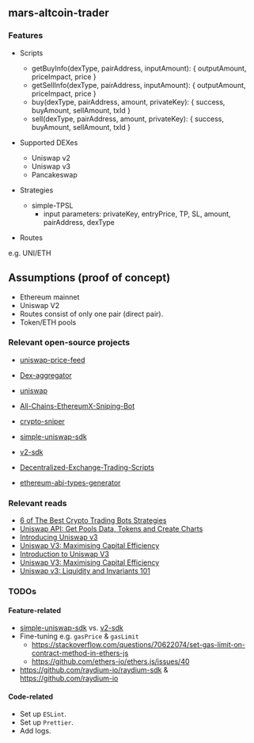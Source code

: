 ## mars-altcoin-trader

### Features

- Scripts
  * getBuyInfo(dexType, pairAddress, inputAmount): { outputAmount, priceImpact, price }
  * getSellInfo(dexType, pairAddress, inputAmount): { outputAmount, priceImpact, price }
  * buy(dexType, pairAddress, amount, privateKey): { success, buyAmount, sellAmount, txId }
  * sell(dexType, pairAddress, amount, privateKey): { success, buyAmount, sellAmount, txId }

- Supported DEXes
  * Uniswap v2
  * Uniswap v3
  * Pancakeswap

- Strategies
  * simple-TPSL
    * input parameters: privateKey, entryPrice, TP, SL, amount, pairAddress, dexType

- Routes

e.g. UNI/ETH

## Assumptions (proof of concept)

- Ethereum mainnet
- Uniswap V2
- Routes consist of only one pair (direct pair).
- Token/ETH pools

### Relevant open-source projects

- [uniswap-price-feed](https://github.com/stefanmendoza/uniswap-price-feed)
- [Dex-aggregator](https://github.com/kaymen99/Dex-aggregator)
- [uniswap](https://github.com/sjuanati/uniswap)
- [All-Chains-EthereumX-Sniping-Bot](https://github.com/Abregud/All-Chains-EthereumX-Sniping-Bot)
- [crypto-sniper](https://github.com/zookyy/crypto-sniper)
- [simple-uniswap-sdk](https://github.com/joshstevens19/simple-uniswap-sdk)
- [v2-sdk](https://github.com/Uniswap/v2-sdk)

- [Decentralized-Exchange-Trading-Scripts](https://github.com/henrytirla/Decentralized-Exchange-Trading-Scripts)
- [ethereum-abi-types-generator](https://github.com/joshstevens19/ethereum-abi-types-generator)

### Relevant reads

- [6 of The Best Crypto Trading Bots Strategies](https://blockgeeks.com/guides/6-of-the-best-crypto-trading-bots-strategies-updated-list/#_Tool_2_DeFi_Derivatives)
- [Uniswap API: Get Pools Data, Tokens and Create Charts](https://bitquery.io/blog/uniswap-pool-api)
- [Introducing Uniswap v3](https://blog.uniswap.org/uniswap-v3)
- [Uniswap V3: Maximising Capital Efficiency](https://zerocap.com/insights/research-lab/uniswap-v3-capital-efficiency)
- [Introduction to Uniswap V3](https://uniswapv3book.com/milestone_0/uniswap-v3.html)
- [Uniswap V3: Maximising Capital Efficiency](https://zerocap.com/insights/research-lab/uniswap-v3-capital-efficiency)
- [Uniswap v3: Liquidity and Invariants 101](https://medium.com/blockapex/uniswap-v3-liquidity-and-invariants-101-cb956816d62d)

### TODOs

#### Feature-related

- [simple-uniswap-sdk](https://github.com/joshstevens19/simple-uniswap-sdk) vs. [v2-sdk](https://github.com/Uniswap/v2-sdk)
- Fine-tuning e.g. `gasPrice` & `gasLimit`
  * https://stackoverflow.com/questions/70622074/set-gas-limit-on-contract-method-in-ethers-js
  * https://github.com/ethers-io/ethers.js/issues/40
- https://github.com/raydium-io/raydium-sdk & https://github.com/raydium-io

#### Code-related

- Set up `ESLint`.
- Set up `Prettier`.
- Add logs.